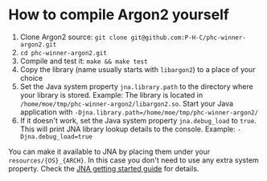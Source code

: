 # How to compile Argon2 yourself

1. Clone Argon2 source: `git clone git@github.com:P-H-C/phc-winner-argon2.git`
2. `cd phc-winner-argon2.git`
3. Compile and test it: `make && make test`
4. Copy the library (name usually starts with `libargon2`) to a place of your choice
5. Set the Java system property `jna.library.path` to the directory where your library is stored. Example: The library is located in `/home/moe/tmp/phc-winner-argon2/libargon2.so`. Start your Java application with `-Djna.library.path=/home/moe/tmp/phc-winner-argon2/`
6. If it doesn't work, set the Java system property `jna.debug_load` to `true`. This will print JNA library lookup details to the console. Example: `-Djna.debug_load=true`

You can make it available to JNA by placing them under your `resources/{OS}_{ARCH}`. In this case you don't need to use any extra system property.
Check the [JNA getting started guide](https://github.com/java-native-access/jna/blob/master/www/GettingStarted.md) for details.